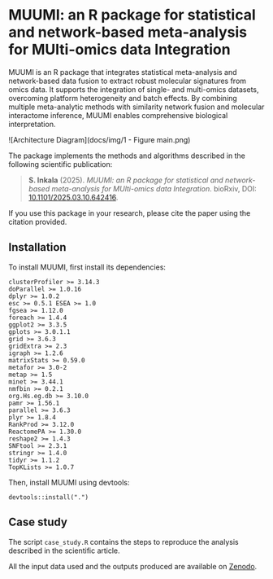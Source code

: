 # MUUMI: an R package for statistical and network-based meta-analysis for MUlti-omics data Integration

MUUMI is an R package that integrates statistical meta-analysis and network-based data fusion to extract robust molecular signatures from omics data.
It supports the integration of single- and multi-omics datasets, overcoming platform heterogeneity and batch effects.
By combining multiple meta-analytic methods with similarity network fusion and molecular interactome inference, MUUMI enables comprehensive biological interpretation.

![Architecture Diagram](docs/img/1 - Figure main.png)

The package implements the methods and algorithms described in the following scientific publication:

> **S. Inkala** (2025). *MUUMI: an R package for statistical and network-based meta-analysis for MUlti-omics data Integration*. bioRxiv, DOI: [10.1101/2025.03.10.642416](https://doi.org/10.1101/2025.03.10.642416).

If you use this package in your research, please cite the paper using the citation provided.

## Installation
To install MUUMI, first install its dependencies:

```
clusterProfiler >= 3.14.3 
doParallel >= 1.0.16 
dplyr >= 1.0.2 
esc >= 0.5.1 ESEA >= 1.0 
fgsea >= 1.12.0 
foreach >= 1.4.4 
ggplot2 >= 3.3.5 
gplots >= 3.0.1.1 
grid >= 3.6.3 
gridExtra >= 2.3 
igraph >= 1.2.6 
matrixStats >= 0.59.0 
metafor >= 3.0-2 
metap >= 1.5 
minet >= 3.44.1 
nmfbin >= 0.2.1
org.Hs.eg.db >= 3.10.0
pamr >= 1.56.1
parallel >= 3.6.3 
plyr >= 1.8.4 
RankProd >= 3.12.0 
ReactomePA >= 1.30.0 
reshape2 >= 1.4.3 
SNFtool >= 2.3.1 
stringr >= 1.4.0 
tidyr >= 1.1.2
TopKLists >= 1.0.7
```

Then, install MUUMI using devtools:

```
devtools::install(".")
```

## Case study
The script `case_study.R` contains the steps to reproduce the analysis described in the scientific article.

All the input data used and the outputs produced are available on [Zenodo](https://zenodo.org/records/15019060).
